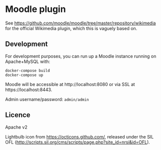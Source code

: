 # Moodle plugin

See https://github.com/moodle/moodle/tree/master/repository/wikimedia for the
official Wikimedia plugin, which this is vaguely based on.

## Development

For development purposes, you can run up a Moodle instance running on
Apache+MySQL with:

    docker-compose build
    docker-compose up

Moodle will be accessible at http://localhost:8080 or via SSL at
https://localhost:8443.

Admin username/password: `admin/admin`

## Licence

Apache v2

Lightbulb icon from https://octicons.github.com/, released under the SIL OFL
(http://scripts.sil.org/cms/scripts/page.php?site_id=nrsi&id=OFL).
